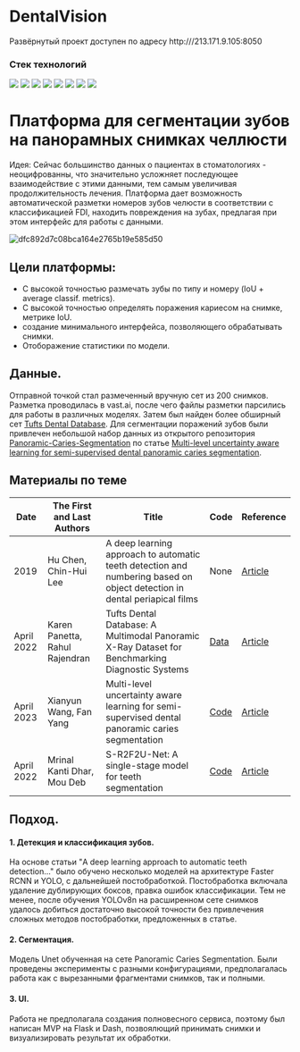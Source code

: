 # DentalVision

Развёрнутый проект доступен по адресу http:///213.171.9.105:8050

### Стек технологий 

![](https://img.shields.io/badge/Python-3.10-black?style=for-the-badge&logo=python) 
![](https://img.shields.io/badge/Pandas-2.0.2-black?style=for-the-badge&logo=pandas)
![](https://img.shields.io/badge/MLflow-2.4.1-black?style=for-the-badge&logo=mlflow)
![](https://img.shields.io/badge/Flask-2.2.5-black?style=for-the-badge&logo=flask)
![](https://img.shields.io/badge/Docker-black?style=for-the-badge&logo=docker)
![](https://img.shields.io/badge/PyTorch-2.0.1-black?style=for-the-badge&logo=pytorch)
![](https://img.shields.io/badge/ultralytics-8.0.119-black?style=for-the-badge&logo=ultralytics)
![](https://img.shields.io/badge/dvc-3.0-black?style=for-the-badge&logo=dvc)

# Платформа для сегментации зубов на панорамных снимках челлюсти
Идея:
Сейчас большинство данных о пациентах в стоматологиях - неоцифрованны, что значительно усложняет последующее взаимодействие с этими данными, тем самым увеличивая продолжительность лечения. Платформа дает возможность автоматической разметки номеров зубов челюсти в соответствии с классификацией FDI, находить повреждения на зубах, предлагая при этом интерфейс для работы с данными.

![dfc892d7c08bca164e2765b19e585d50](https://github.com/Votun/tooth_detection/assets/16477307/9129b565-f14c-449b-a97a-d06b35fe5555)

## Цели платформы:
- С высокой точностью размечать зубы по типу и номеру (IoU + average classif. metrics).
- С высокой точностью определять поражения кариесом на снимке, метрике IoU.
- создание минимального интерфейса, позволяющего обрабатывать снимки.
- Отоборажение статистики по модели.
## Данные.
Отправной точкой стал размеченный вручную сет из 200 снимков. Разметка проводилась в vast.ai, после чего файлы разметки парсились для работы в различных моделях. Затем был найден более обширный сет [Tufts Dental Database](http://tdd.ece.tufts.edu/). Для сегментации поражений зубов были привлечен небольшой набор данных из открытого репозитория [Panoramic-Caries-Segmentation](https://github.com/Zzz512/MLUA) по статье [Multi-level uncertainty aware learning for semi-supervised dental panoramic caries segmentation](https://www.sciencedirect.com/science/article/abs/pii/S0925231223003193?via%3Dihub).

## Материалы по теме
|Date|The First and Last Authors|Title|Code|Reference
|---|---|---|---|---|
|2019|Hu Chen, Chin-Hui Lee|A deep learning approach to automatic teeth detection and numbering based on object detection in dental periapical films|None|[Article](https://www.nature.com/articles/s41598-019-40414-y)|
|April 2022|Karen Panetta,  Rahul Rajendran|Tufts Dental Database: A Multimodal Panoramic X-Ray Dataset for Benchmarking Diagnostic Systems|[Data](http://tdd.ece.tufts.edu/)|[Article](https://ieeexplore.ieee.org/stamp/stamp.jsp?arnumber=9557804)|
|April 2023|Xianyun Wang, Fan Yang|Multi-level uncertainty aware learning for semi-supervised dental panoramic caries segmentation| [Code](https://github.com/Zzz512/MLUA)|[Article](https://www.sciencedirect.com/science/article/abs/pii/S0925231223003193?via%3Dihub)|
|April 2022|Mrinal Kanti Dhar, Mou Deb|S-R2F2U-Net: A single-stage model for teeth segmentation|[Code](https://github.com/mrinal054/teethSeg_sr2f2u-net)|[Article](https://arxiv.org/abs/2204.02939)|

## Подход.
#### 1. Детекция и классификация зубов.
На основе статьи "A deep learning approach to automatic teeth detection..." было обучено несколько моделей на архитектуре Faster RCNN и YOLO, с дальнейшей постобработкой. Постобработка включала удаление дублирующих боксов, правка ошибок классификации. Тем не менее, после обучения YOLOv8n на расширенном сете снимков удалось добиться достаточно высокой точности без привлечения сложных методов постобработки, предложенных в статье.
#### 2. Сегментация.
Модель Unet обученная на сете Panoramic Caries Segmentation. Были проведены эксперименты с разными конфигурациями, предполагалась работа как с вырезанными фрагментами снимков, так и полными.
#### 3. UI.
Работа не предполагала создания полновесного сервиса, поэтому был написан MVP на Flask и Dash, позвоялющий принимать снимки и визуализировать результат их обработки.

 
